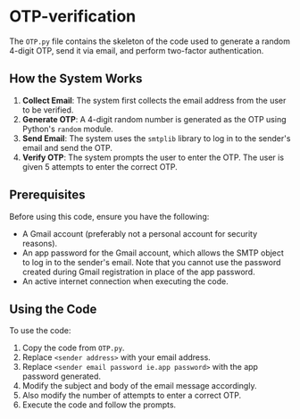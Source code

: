 # OTP-verification

The `OTP.py` file contains the skeleton of the code used to generate a random 4-digit OTP, send it via email, and perform two-factor authentication.

## How the System Works
1. **Collect Email**: The system first collects the email address from the user to be verified.
2. **Generate OTP**: A 4-digit random number is generated as the OTP using Python's `random` module.
3. **Send Email**: The system uses the `smtplib` library to log in to the sender's email and send the OTP.
4. **Verify OTP**: The system prompts the user to enter the OTP. The user is given 5 attempts to enter the correct OTP.

## Prerequisites
Before using this code, ensure you have the following:
- A Gmail account (preferably not a personal account for security reasons).
- An app password for the Gmail account, which allows the SMTP object to log in to the sender's email. Note that you cannot use the password created during Gmail registration in place of the app password.
- An active internet connection when executing the code.

## Using the Code
To use the code:
1. Copy the code from `OTP.py`.
2. Replace `<sender address>` with your email address.
3. Replace `<sender email password ie.app password>` with the app password generated.
4. Modify the subject and body of the email message accordingly.
5. Also modify the number of attempts to enter a correct OTP.
6. Execute the code and follow the prompts.
